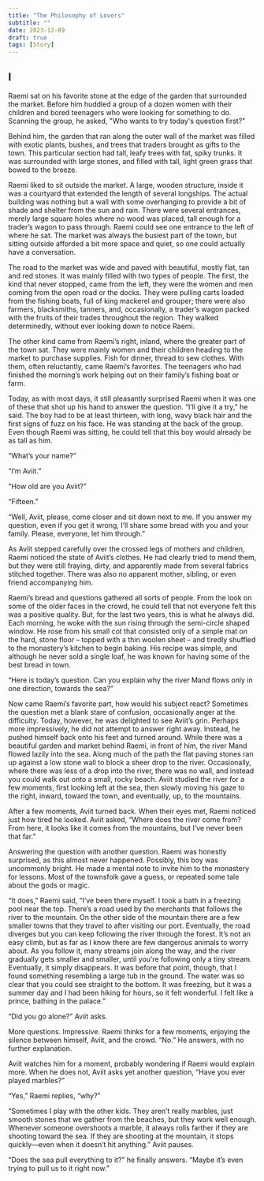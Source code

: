 ```yaml
---
title: "The Philosophy of Lovers"
subtitle: ""
date: 2023-12-09
draft: true
tags: [Story]
---
```


## I

Raemi sat on his favorite stone at the edge of the garden that surrounded the market. Before him huddled a group of a dozen women with their children and bored teenagers who were looking for something to do. Scanning the group, he asked, "Who wants to try today's question first?"

Behind him, the garden that ran along the outer wall of the market was filled with exotic plants, bushes, and trees that traders brought as gifts to the town. This particular section had tall, leafy trees with fat, spiky trunks. It was surrounded with large stones, and filled with tall, light green grass that bowed to the breeze.

Raemi liked to sit outside the market. A large, wooden structure, inside it was a courtyard that extended the length of several longships. The actual building was nothing but a wall with some overhanging to provide a bit of shade and shelter from the sun and rain. There were several entrances, merely large square holes where no wood was placed, tall enough for a trader’s wagon to pass through. Raemi could see one entrance to the left of where he sat. The market was always the busiest part of the town, but sitting outside afforded a bit more space and quiet, so one could actually have a conversation.

The road to the market was wide and paved with beautiful, mostly flat, tan and red stones. It was mainly filled with two types of people. The first, the kind that never stopped, came from the left, they were the women and men coming from the open road or the docks. They were pulling carts loaded from the fishing boats, full of king mackerel and grouper; there were also farmers, blacksmiths, tanners, and, occasionally, a trader’s wagon packed with the fruits of their trades throughout the region. They walked determinedly, without ever looking down to notice Raemi.

The other kind came from Raemi’s right, inland, where the greater part of the town sat. They were mainly women and their children heading to the market to purchase supplies. Fish for dinner, thread to sew clothes. With them, often reluctantly, came Raemi’s favorites. The teenagers who had finished the morning’s work helping out on their family’s fishing boat or farm.

Today, as with most days, it still pleasantly surprised Raemi when it was one of these that shot up his hand to answer the question. “I’ll give it a try,” he said. The boy had to be at least thirteen, with long, wavy black hair and the first signs of fuzz on his face. He was standing at the back of the group. Even though Raemi was sitting, he could tell that this boy would already be as tall as him.

“What’s your name?”

“I’m Aviit.”

“How old are you Aviit?”

“Fifteen.”

“Well, Aviit, please, come closer and sit down next to me. If you answer my question, even if you get it wrong, I’ll share some bread with you and your family. Please, everyone, let him through.”

As Aviit stepped carefully over the crossed legs of mothers and children, Raemi noticed the state of Aviit’s clothes. He had clearly tried to mend them, but they were still fraying, dirty, and apparently made from several fabrics stitched together. There was also no apparent mother, sibling, or even friend accompanying him.

Raemi’s bread and questions gathered all sorts of people. From the look on some of the older faces in the crowd, he could tell that not everyone felt this was a positive quality. But, for the last two years, this is what he always did. Each morning, he woke with the sun rising through the semi-circle shaped window. He rose from his small cot that consisted only of a simple mat on the hard, stone floor – topped with a thin woolen sheet – and tiredly shuffled to the monastery’s kitchen to begin baking. His recipe was simple, and although he never sold a single loaf, he was known for having some of the best bread in town.

“Here is today’s question. Can you explain why the river Mand flows only in one direction, towards the sea?”

Now came Raemi’s favorite part, how would his subject react? Sometimes the question met a blank stare of confusion, occasionally anger at the difficulty. Today, however, he was delighted to see Aviit’s grin. Perhaps more impressively, he did not attempt to answer right away. Instead, he pushed himself back onto his feet and turned around. While there was a beautiful garden and market behind Raemi, in front of him, the river Mand flowed lazily into the sea. Along much of the path the flat paving stones ran up against a low stone wall to block a sheer drop to the river. Occasionally, where there was less of a drop into the river, there was no wall, and instead you could walk out onto a small, rocky beach. Aviit studied the river for a few moments, first looking left at the sea, then slowly moving his gaze to the right, inward, toward the town, and eventually, up, to the mountains.

After a few moments, Aviit turned back. When their eyes met, Raemi noticed just how tired he looked. Aviit asked, “Where does the river come from? From here, it looks like it comes from the mountains, but I’ve never been that far.”

Answering the question with another question. Raemi was honestly surprised, as this almost never happened. Possibly, this boy was uncommonly bright. He made a mental note to invite him to the monastery for lessons. Most of the townsfolk gave a guess, or repeated some tale about the gods or magic.

“It does,” Raemi said, “I’ve been there myself. I took a bath in a freezing pool near the top. There’s a road used by the merchants that follows the river to the mountain. On the other side of the mountain there are a few smaller towns that they travel to after visiting our port. Eventually, the road diverges but you can keep following the river through the forest. It’s not an easy climb, but as far as I know there are few dangerous animals to worry about. As you follow it, many streams join along the way, and the river gradually gets smaller and smaller, until you’re following only a tiny stream. Eventually, it simply disappears. It was before that point, though, that I found something resembling a large tub in the ground. The water was so clear that you could see straight to the bottom. It was freezing, but it was a summer day and I had been hiking for hours, so it felt wonderful. I felt like a prince, bathing in the palace.”

“Did you go alone?” Aviit asks.

More questions. Impressive. Raemi thinks for a few moments, enjoying the silence between himself, Aviit, and the crowd. “No.” He answers, with no further explanation.

Aviit watches him for a moment, probably wondering if Raemi would explain more. When he does not, Aviit asks yet another question, “Have you ever played marbles?”

“Yes,” Raemi replies, “why?”

“Sometimes I play with the other kids. They aren’t really marbles, just smooth stones that we gather from the beaches, but they work well enough. Whenever someone overshoots a marble, it always rolls farther if they are shooting toward the sea. If they are shooting at the mountain, it stops quickly—even when it doesn’t hit anything.” Aviit pauses.

“Does the sea pull everything to it?” he finally answers. “Maybe it’s even trying to pull us to it right now.”
